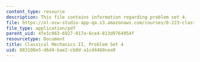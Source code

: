 ```yaml
---
content_type: resource
description: This file contains information regarding problem set 4.
file: https://ol-ocw-studio-app-qa.s3.amazonaws.com/courses/8-223-classical-mechanics-ii-january-iap-2017/883108e5d6d4bae2cb0da1cd4460cea9_MIT8_223IAP17_pset4.pdf
file_type: application/pdf
parent_uid: 4fe1c063-6927-017a-6ce4-813d9764954f
resourcetype: Document
title: Classical Mechanics II, Problem Set 4
uid: 883108e5-d6d4-bae2-cb0d-a1cd4460cea9
---
```

